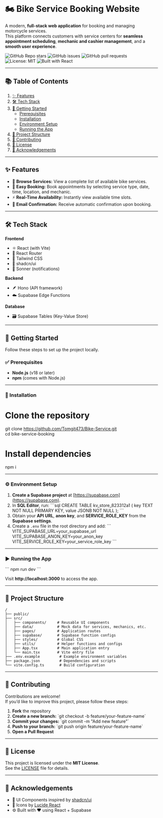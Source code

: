 # 🏍️ Bike Service Booking Website

A modern, **full-stack web application** for booking and managing motorcycle services.  
This platform connects customers with service centers for **seamless appointment scheduling**, **mechanic and cashier management**, and a **smooth user experience**.

![GitHub Repo stars](https://img.shields.io/github/stars/Tomgit473/Bike-Service?style=flat-square)
![GitHub issues](https://img.shields.io/github/issues/Tomgit473/Bike-Service?style=flat-square)
![GitHub pull requests](https://img.shields.io/github/issues-pr/Tomgit473/Bike-Service?style=flat-square)
![License: MIT](https://img.shields.io/badge/License-MIT-green.svg)
![Built with React](https://img.shields.io/badge/Built%20with-React-blue)

---

## 📚 Table of Contents
1. [✨ Features](#-features)
2. [🛠️ Tech Stack](#️-tech-stack)
3. [🚀 Getting Started](#-getting-started)
   - [Prerequisites](#prerequisites)
   - [Installation](#installation)
   - [Environment Setup](#environment-setup)
   - [Running the App](#running-the-app)
4. [📁 Project Structure](#-project-structure)
5. [🤝 Contributing](#-contributing)
6. [📄 License](#-license)
7. [🙏 Acknowledgements](#-acknowledgements)

---

## ✨ Features

- 🧾 **Browse Services:** View a complete list of available bike services.  
- 📅 **Easy Booking:** Book appointments by selecting service type, date, time, location, and mechanic.  
- ⚡ **Real-Time Availability:** Instantly view available time slots.  
- 📧 **Email Confirmation:** Receive automatic confirmation upon booking.    

---

## 🛠️ Tech Stack

**Frontend**
- ⚛️ React (with Vite)
- 🧭 React Router
- 🎨 Tailwind CSS
- 🧩 shadcn/ui
- 🔔 Sonner (notifications)

**Backend**
- 🪶 Hono (API framework)
- ☁️ Supabase Edge Functions

**Database**
- 🗃️ Supabase Tables (Key-Value Store)

---

## 🚀 Getting Started

Follow these steps to set up the project locally.  

### ✅ Prerequisites
- **Node.js** (v18 or later)  
- **npm** (comes with Node.js)

---

### 🧩 Installation

# Clone the repository
git clone https://github.com/Tomgit473/Bike-Service.git                                                                                      
cd bike-service-booking

# Install dependencies

npm i

---

### ⚙️ Environment Setup

1. **Create a Supabase project** at [https://supabase.com](https://supabase.com).  
2. In **SQL Editor**, run:
   \`\`\`sql
   CREATE TABLE kv_store_823312a1 (
       key TEXT NOT NULL PRIMARY KEY,
       value JSONB NOT NULL
   );
   \`\`\`
3. Obtain your **API URL**, **anon key**, and **SERVICE_ROLE_KEY** from the **Supabase settings**.  
4. Create a `.env` file in the root directory and add:
   \`\`\`
   VITE_SUPABASE_URL=your_supabase_url
   VITE_SUPABASE_ANON_KEY=your_anon_key
   VITE_SERVICE_ROLE_KEY=your_service_role_key
   \`\`\`

---

### ▶️ Running the App

\`\`\`
npm run dev
\`\`\`

Visit **http://localhost:3000** to access the app.

---

## 📁 Project Structure


    /
    ├── public/
    ├── src/
    │   ├── components/     # Reusable UI components
    │   ├── data/           # Mock data for services, mechanics, etc.
    │   ├── pages/          # Application routes
    │   ├── supabase/       # Supabase function configs
    │   ├── styles/         # Global CSS
    │   ├── utils/          # Helper functions and configs
    │   ├── App.tsx         # Main application entry
    │   └── main.tsx        # Vite entry file
    ├── .env.example         # Example environment variables
    ├── package.json         # Dependencies and scripts
    └── vite.config.ts       # Build configuration


---

## 🤝 Contributing

Contributions are welcome!  
If you’d like to improve this project, please follow these steps:

1. **Fork** the repository  
2. **Create a new branch:** \`git checkout -b feature/your-feature-name\`  
3. **Commit your changes:** \`git commit -m "Add new feature"\`  
4. **Push to your branch:** \`git push origin feature/your-feature-name\`  
5. **Open a Pull Request**

---

## 📄 License

This project is licensed under the **MIT License**.  
See the [LICENSE](./LICENSE.md) file for details.

---

## 🙏 Acknowledgements

- 🎨 UI Components inspired by [shadcn/ui](https://ui.shadcn.com)  
- 🧩 Icons by [Lucide React](https://lucide.dev)  
- ⚙️ Built with ❤️ using React + Supabase  
